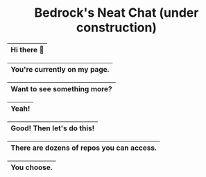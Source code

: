 <h1 align="center"> Bedrock's Neat Chat (under construction) </h1>

|   **Hi there 👋**   |
| :-:                 |


|  You're currently on my page. |
|   :-:                         |

|  Want to see something more?  |
|   :-:                         |

<div align="right"> 
<table>
<thead>
<tr>
<th>Yeah!</th>
</tr>
</thead>
</table>
</div>

|  Good! Then let's do this!  |
|   :-:                       |

|  There are dozens of repos you can access.  |
|   :-:                                       |

|  You choose. |
|   :-:        |



<!--
**BedrockDotPdn/BedrockDotPdn** is a ✨ _special_ ✨ repository because its `README.md` (this file) appears on your GitHub profile.

Here are some ideas to get you started:

- 🔭 I’m currently working on ...
- 🌱 I’m currently learning ...
- 👯 I’m looking to collaborate on ...
- 🤔 I’m looking for help with ...
- 💬 Ask me about ...
- 📫 How to reach me: ...
- 😄 Pronouns: ...
- ⚡ Fun fact: ...
-->
